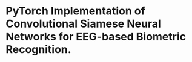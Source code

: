 # PyTorch Implementation of Convolutional Siamese Neural Networks for EEG-based Biometric Recognition.
